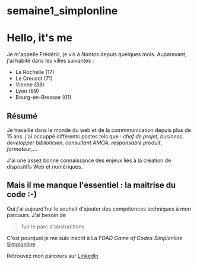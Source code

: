 # semaine1_simplonline
# Hello, it's me

Je m'appelle Frédéric, je vis à _Nantes_ depuis quelques mois. 
Auparavant, j'ai habité dans les villes suivantes :
* La Rochelle (17)
* Le Creusot (71)
* Vienne (38)
* Lyon (69)
* Bourg-en-Bressse (01)

## Résumé
Je travaille dans le monde du web et de la commmunication depuis plus de 15 ans.
j'ai occuppé différents postes tels que : *chef de projet*, *business developper*
*biblioticien*, *consultant AMOA*, *responsable produit*, *formateur*,...

J'ai une assez bonne connaissance des enjeux liés à la création de dispositifs
Web et numériques. 
## Mais il me manque l'essentiel : la maitrise du code :-)
Oui j'ai aujourd'hui le souhait d'ajouter des compétences techniques à mon parcours. 
J'ai besoin de 
> fuir le parc d'abstractions 

C'est pourquoi je me suis inscrit à La _FOAD Game of Codes Simplonline_
 [Simplonline](http://www.simplonline.com)

Retrouvez mon parcours sur [LinkedIn](http://fr.linkedin.com/in/ftilliere)



